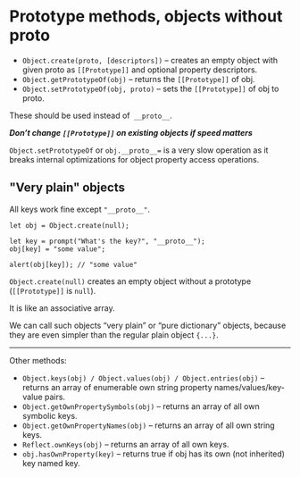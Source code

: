 # Prototype methods, objects without __proto__

- `Object.create(proto, [descriptors])` – creates an empty object with given proto as `[[Prototype]]` and optional property descriptors. 
- `Object.getPrototypeOf(obj)` – returns the `[[Prototype]]` of obj. 
- `Object.setPrototypeOf(obj, proto)` – sets the `[[Prototype]]` of obj to proto.

These should be used instead of` __proto__`.

***Don’t change `[[Prototype]]` on existing objects if speed matters***

`Object.setPrototypeOf` or `obj.__proto__=` is a very slow operation as it breaks internal optimizations for object property access operations.

## "Very plain" objects

All keys work fine except `"__proto__"`.

```
let obj = Object.create(null);

let key = prompt("What's the key?", "__proto__");
obj[key] = "some value";

alert(obj[key]); // "some value"
```

`Object.create(null)` creates an empty object without a prototype (`[[Prototype]]` is `null`).

It is like an associative array.

We can call such objects “very plain” or “pure dictionary” objects, because they are even simpler than the regular plain object `{...}`.

***

Other methods:
- `Object.keys(obj) / Object.values(obj) / Object.entries(obj)` – returns an array of enumerable own string property names/values/key-value pairs. 
- `Object.getOwnPropertySymbols(obj)` – returns an array of all own symbolic keys. 
- `Object.getOwnPropertyNames(obj)` – returns an array of all own string keys. 
- `Reflect.ownKeys(obj)` – returns an array of all own keys. 
- `obj.hasOwnProperty(key)` – returns true if obj has its own (not inherited) key named key.